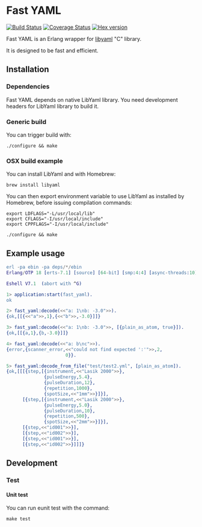 # Fast YAML

[![Build Status](https://travis-ci.org/processone/fast_yaml.svg?branch=master)](https://travis-ci.org/processone/fast_yaml) [![Coverage Status](https://coveralls.io/repos/processone/fast_yaml/badge.svg?branch=master&service=github)](https://coveralls.io/github/processone/fast_yaml?branch=master) [![Hex version](https://img.shields.io/hexpm/v/fast_yaml.svg "Hex version")](https://hex.pm/packages/fast_yaml)

Fast YAML is an Erlang wrapper for
[libyaml](http://pyyaml.org/wiki/LibYAML) "C" library.

It is designed to be fast and efficient.

## Installation

### Dependencies

Fast YAML depends on native LibYaml library. You need development
headers for LibYaml library to build it.

### Generic build

You can trigger build with:

    ./configure && make

### OSX build example

You can install LibYaml and with Homebrew:

    brew install libyaml

You can then export environment variable to use LibYaml as installed
by Homebrew, before issuing compilation commands:

    export LDFLAGS="-L/usr/local/lib"
    export CFLAGS="-I/usr/local/include"
    export CPPFLAGS="-I/usr/local/include"

    ./configure && make

## Example usage

```erlang
erl -pa ebin -pa deps/*/ebin
Erlang/OTP 18 [erts-7.1] [source] [64-bit] [smp:4:4] [async-threads:10] [hipe] [kernel-poll:false] [dtrace]

Eshell V7.1  (abort with ^G)

1> application:start(fast_yaml).
ok

2> fast_yaml:decode(<<"a: 1\nb: -3.0">>).
{ok,[[{<<"a">>,1},{<<"b">>,-3.0}]]}

3> fast_yaml:decode(<<"a: 1\nb: -3.0">>, [{plain_as_atom, true}]).
{ok,[[{a,1},{b,-3.0}]]}

4> fast_yaml:decode(<<"a: b\nc">>).
{error,{scanner_error,<<"could not find expected ':'">>,2,
                      0}}.

5> fast_yaml:decode_from_file("test/test2.yml", [plain_as_atom]).
{ok,[[[{step,[{instrument,<<"Lasik 2000">>},
              {pulseEnergy,5.4},
              {pulseDuration,12},
              {repetition,1000},
              {spotSize,<<"1mm">>}]}],
      [{step,[{instrument,<<"Lasik 2000">>},
              {pulseEnergy,5.0},
              {pulseDuration,10},
              {repetition,500},
              {spotSize,<<"2mm">>}]}],
      [{step,<<"id001">>}],
      [{step,<<"id002">>}],
      [{step,<<"id001">>}],
      [{step,<<"id002">>}]]]}
```

## Development

### Test

#### Unit test

You can run eunit test with the command:

    make test
